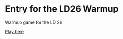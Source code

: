 Entry for the LD26 Warmup
===========

Warmup game for the LD 26

[Play here](http://kayzgames.github.io/ld26_warmup/ld26_warmup.html)
